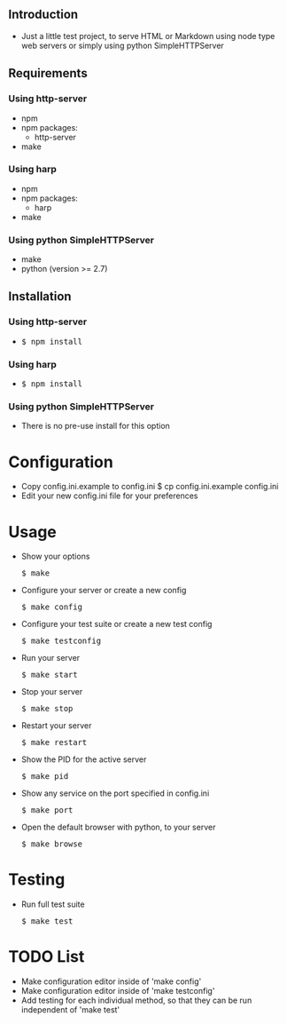 ## Introduction

  * Just a little test project, to serve HTML or Markdown using node type web servers or simply using python SimpleHTTPServer

## Requirements

### Using http-server

  * npm
  * npm packages:
    * http-server
  * make

### Using harp

  * npm
  * npm packages:
    * harp
  * make

### Using python SimpleHTTPServer

  * make
  * python (version >= 2.7)

## Installation

### Using http-server

  * <pre>$ npm install</pre>

### Using harp

  * <pre>$ npm install</pre>

### Using python SimpleHTTPServer

  * There is no pre-use install for this option

# Configuration

  * Copy config.ini.example to config.ini
  $ cp config.ini.example config.ini
  * Edit your new config.ini file for your preferences

# Usage

  * Show your options
    <pre>$ make</pre>
  * Configure your server or create a new config
    <pre>$ make config</pre>
  * Configure your test suite or create a new test config
    <pre>$ make testconfig</pre>
  * Run your server
    <pre>$ make start</pre>
  * Stop your server
    <pre>$ make stop</pre>
  * Restart your server
    <pre>$ make restart</pre>
  * Show the PID for the active server
    <pre>$ make pid</pre>
  * Show any service on the port specified in config.ini
    <pre>$ make port</pre>
  * Open the default browser with python, to your server
    <pre>$ make browse</pre>

# Testing

  * Run full test suite
    <pre>$ make test</pre>

# TODO List

  * Make configuration editor inside of 'make config'
  * Make configuration editor inside of 'make testconfig'
  * Add testing for each individual method, so that they can be run independent of 'make test'
